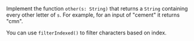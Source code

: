 

Implement the function `other(s: String)` that returns a `String` containing
every other letter of `s`. For example, for an input of "cement" it returns
"cmn".

<div class="hint">

You can use `filterIndexed()` to filter characters based on index.

</div>
